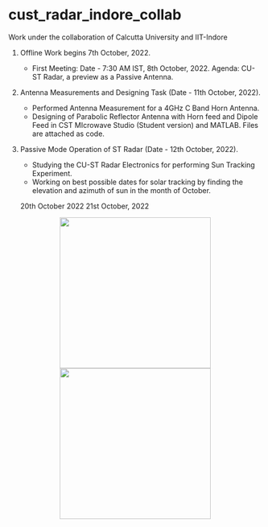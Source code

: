 # cust_radar_indore_collab
Work under the collaboration of Calcutta University and IIT-Indore


1. Offline Work begins 7th October, 2022. 

   - First Meeting: Date - 7:30 AM IST, 8th October, 2022. Agenda: CU-ST Radar, a preview as a Passive Antenna.
   
2. Antenna Measurements and Designing Task (Date - 11th October, 2022). 

   - Performed Antenna Measurement for a 4GHz C Band Horn Antenna. 
   - Designing of Parabolic Reflector Antenna with Horn feed and Dipole Feed in CST MIcrowave Studio (Student version) and MATLAB. Files are attached as code.
   
3. Passive Mode Operation of ST Radar (Date - 12th October, 2022).

   - Studying the CU-ST Radar Electronics for performing Sun Tracking Experiment.
   - Working on best possible dates for solar tracking by finding the elevation and azimuth of sun in the month of October. 
   
   20th October 2022             21st October, 2022
<p align="center" float="left">
  <img src="https://user-images.githubusercontent.com/76748505/195093245-40e9df83-c7e9-4e24-b3e3-b052483d861e.png" width="300" />
  <img src="https://user-images.githubusercontent.com/76748505/195094153-84813494-0bcb-4c6f-ac6d-f23eea8107d0.png" width="300" /> 
</p>
